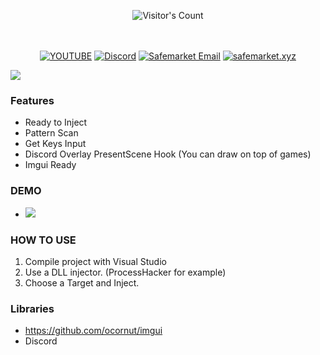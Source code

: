 <br/><br/>
<div align="center"> 
  <img src="https://profile-counter.glitch.me/Zhodisov/count.svg" alt="Visitor's Count" />
</div>
<br/><br/>

<div align="center">
  
[![YOUTUBE](https://img.shields.io/badge/Youtube-fc0000?style=for-the-badge&logo=YOUTUBE&logoColor=white)](https://www.youtube.com/@Jodis974)
[![Discord](https://img.shields.io/badge/Discord-6a85b9?style=for-the-badge&logo=discord&logoColor=white)](https://safemarket.xyz/discord)
[![Safemarket Email](https://img.shields.io/badge/safemarket_email-333333?style=for-the-badge&logo=gmail&logoColor=red)](mailto:support-checkout@safemarket.xyz)
[![safemarket.xyz](https://img.shields.io/badge/safemarket.xyz-0077B5?style=for-the-badge&logo=internet&logoColor=white)](https://safemarket.xyz/)

</div>








![](https://github.com/lguilhermee/Discord-Overlay-Hook/blob/master/Images/logo.png)

### Features
- Ready to Inject
- Pattern Scan
- Get Keys Input
- Discord Overlay PresentScene Hook (You can draw on top of games)
- Imgui Ready

### DEMO
- ![](https://github.com/lguilhermee/Discord-Overlay-Hook/raw/master/Images/demo.png)

### HOW TO USE
1. Compile project with Visual Studio
2. Use a DLL injector. (ProcessHacker for example)
3. Choose a Target and Inject. 

### Libraries
- https://github.com/ocornut/imgui
- Discord
